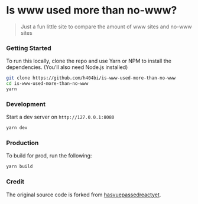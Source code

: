 # Is www used more than no-www?

> Just a fun little site to compare the amount of www sites and no-www sites

### Getting Started

To run this locally, clone the repo and use Yarn or NPM to install the dependencies. (You’ll also need Node.js installed)

```bash
git clone https://github.com/h404bi/is-www-used-more-than-no-www
cd is-www-used-more-than-no-www
yarn
```

### Development

Start a dev server on `http://127.0.0.1:8080`

```bash
yarn dev
```

### Production

To build for prod, run the following:

```bash
yarn build
```

### Credit

The original source code is forked from [hasvuepassedreactyet](https://github.com/stursby/hasvuepassedreactyet).
